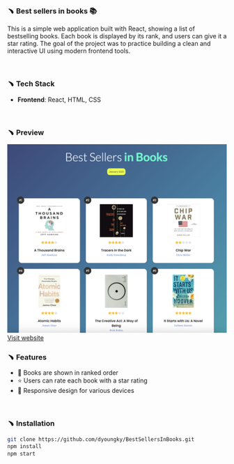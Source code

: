 ### ﹅ Best sellers in books 📚

This is a simple web application built with React, showing a list of bestselling books. Each book is displayed by its rank, and users can give it a star rating. The goal of the project was to practice building a clean and interactive UI using modern frontend tools.

<br>

### ﹅ Tech Stack

- **Frontend**: React, HTML, CSS

<br>

### ﹅ Preview

   ![Webshop Screenshot](public/bestSeller-intro.png)
[Visit website](https://react-amazon-bestsellers-books-dy.netlify.app/)
<br>

### ﹅ Features

- 📘 Books are shown in ranked order
- ⭐ Users can rate each book with a star rating
- 📱 Responsive design for various devices  

<br>

### ﹅ Installation

```bash
git clone https://github.com/dyoungky/BestSellersInBooks.git
npm install
npm start
